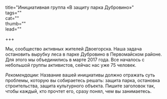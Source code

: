 
title="Инициативная группа «В защиту парка Дубровино»"  
tags=""  
cat=""  
thumb=""  
lead=""  

+++

Мы, сообщество активных жителей Двоегорска. Наша задача остановить вырубку леса в парке Дубровино в Первомайском районе. Для этого мы объединились в марте 2017 года. Все началось с небольшой группы активистов, сейчас нас уже 75 человек.

_Рекомендации:_ Название вашей инициативы должно отражать суть проблемы, которую вы собираетесь решать: защита парка, остановка строительства, защита культурного объекта. Пишите заголовок так, чтобы каждый, кто прочтет его, сразу понял, чем вы занимаетесь.

